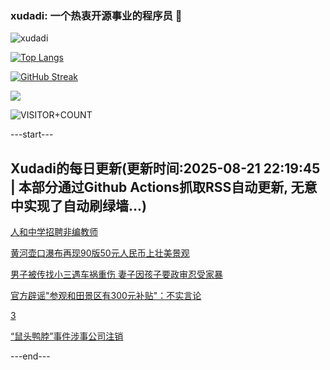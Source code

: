 ### xudadi: 一个热衷开源事业的程序员 👋

![xudadi](https://github-readme-stats-git-masterorgs-github-readme-stats-team.vercel.app/api?username=xudadi)

[![Top Langs](https://github-readme-stats.vercel.app/api/top-langs/?username=xudadi)](https://github.com/anuraghazra/github-readme-stats)

[![GitHub Streak](https://streak-stats.demolab.com?user=xudadi&locale=zh_Hans)](https://git.io/streak-stats)

![](https://raw.githubusercontent.com/xudadi/xudadi/main/assets/github-contribution-grid-snake.svg)

![VISITOR+COUNT](https://komarev.com/ghpvc/?username=xudadi&label=VISITOR+COUNT)


---start---

## Xudadi的每日更新(更新时间:2025-08-21 22:19:45 | 本部分通过Github Actions抓取RSS自动更新, 无意中实现了自动刷绿墙...)

[人和中学招聘非编教师](https://www.gongkaoleida.com/article/2579974)

[黄河壶口瀑布再现90版50元人民币上壮美景观](https://m.163.com/news/article/K7GSF91N053469M5.html)

[男子被传找小三遇车祸重伤 妻子因孩子要政审忍受家暴](https://m.163.com/news/article/K7GQ76V5053469LG.html)

[官方辟谣"参观和田景区有300元补贴"：不实言论](https://m.163.com/news/article/K7GQJVPU053469LG.html)

[3](https://m.163.com/touch/news/sub/domestic)

[“鼠头鸭脖”事件涉事公司注销](https://m.163.com/news/article/K7GQ772I053469LG.html)

---end---
